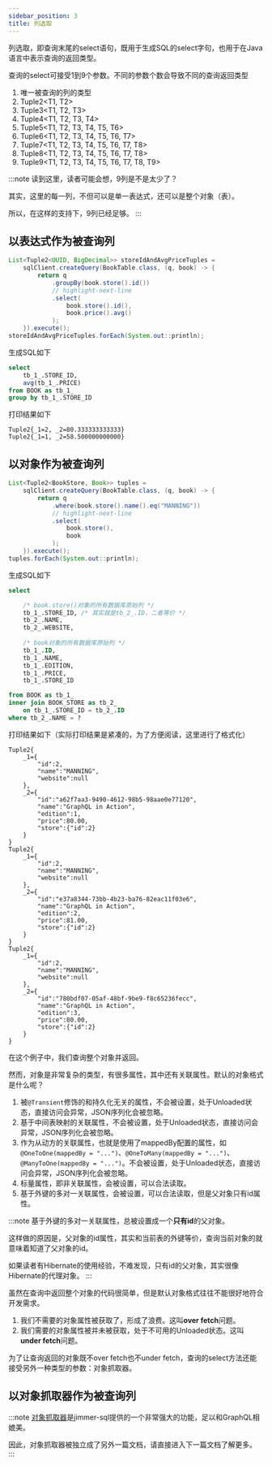 ```yaml
---
sidebar_position: 3
title: 列选取
---
```


列选取，即查询末尾的select语句，既用于生成SQL的select字句，也用于在Java语言中表示查询的返回类型。

查询的select可接受1到9个参数。不同的参数个数会导致不同的查询返回类型

1. 唯一被查询的列的类型
2. Tuple2&lt;T1, T2&gt;
3. Tuple3&lt;T1, T2, T3&gt;
4. Tuple4&lt;T1, T2, T3, T4&gt;
5. Tuple5&lt;T1, T2, T3, T4, T5, T6&gt;
6. Tuple6&lt;T1, T2, T3, T4, T5, T6, T7&gt;
7. Tuple7&lt;T1, T2, T3, T4, T5, T6, T7, T8&gt;
8. Tuple8&lt;T1, T2, T3, T4, T5, T6, T7, T8&gt;
9. Tuple9&lt;T1, T2, T3, T4, T5, T6, T7, T8, T9&gt;

:::note
读到这里，读者可能会想，9列是不是太少了？

其实，这里的每一列，不但可以是单一表达式，还可以是整个对象（表）。

所以，在这样的支持下，9列已经足够。
:::

## 以表达式作为被查询列

```java
List<Tuple2<UUID, BigDecimal>> storeIdAndAvgPriceTuples =
    sqlClient.createQuery(BookTable.class, (q, book) -> {
        return q
            .groupBy(book.store().id())
            // highlight-next-line
            .select(
                book.store().id(),
                book.price().avg()
            );
    }).execute();
storeIdAndAvgPriceTuples.forEach(System.out::println);
```

生成SQL如下
```sql
select 
    tb_1_.STORE_ID, 
    avg(tb_1_.PRICE) 
from BOOK as tb_1_ 
group by tb_1_.STORE_ID
```

打印结果如下
```
Tuple2{_1=2, _2=80.333333333333}
Tuple2{_1=1, _2=58.500000000000}
```

## 以对象作为被查询列

```java
List<Tuple2<BookStore, Book>> tuples =
    sqlClient.createQuery(BookTable.class, (q, book) -> {
        return q
            .where(book.store().name().eq("MANNING"))
            // highlight-next-line
            .select(
                book.store(),
                book
            );
    }).execute();
tuples.forEach(System.out::println);
```

生成SQL如下
```sql
select

    /* book.store()对象的所有数据库原始列 */
    tb_1_.STORE_ID, /* 其实就是tb_2_.ID，二者等价 */
    tb_2_.NAME, 
    tb_2_.WEBSITE, 
    
    /* book对象的所有数据库原始列 */
    tb_1_.ID, 
    tb_1_.NAME, 
    tb_1_.EDITION, 
    tb_1_.PRICE, 
    tb_1_.STORE_ID

from BOOK as tb_1_ 
inner join BOOK_STORE as tb_2_ 
    on tb_1_.STORE_ID = tb_2_.ID 
where tb_2_.NAME = ?
```

打印结果如下（实际打印结果是紧凑的，为了方便阅读，这里进行了格式化）

```
Tuple2{
    _1={
        "id":2,
        "name":"MANNING",
        "website":null
    }, 
    _2={
        "id":"a62f7aa3-9490-4612-98b5-98aae0e77120",
        "name":"GraphQL in Action",
        "edition":1,
        "price":80.00,
        "store":{"id":2}
    }
}
Tuple2{
    _1={
        "id":2,
        "name":"MANNING",
        "website":null
    }, 
    _2={
        "id":"e37a8344-73bb-4b23-ba76-82eac11f03e6",
        "name":"GraphQL in Action",
        "edition":2,
        "price":81.00,
        "store":{"id":2}
    }
}
Tuple2{
    _1={
        "id":2,
        "name":"MANNING",
        "website":null
    }, 
    _2={
        "id":"780bdf07-05af-48bf-9be9-f8c65236fecc",
        "name":"GraphQL in Action",
        "edition":3,
        "price":80.00,
        "store":{"id":2}
    }
}
```

在这个例子中，我们查询整个对象并返回。

然而，对象是非常复杂的类型，有很多属性，其中还有关联属性。默认的对象格式是什么呢？

1. 被`@Transient`修饰的和持久化无关的属性，不会被设置，处于Unloaded状态，直接访问会异常，JSON序列化会被忽略。
2. 基于中间表映射的关联属性，不会被设置，处于Unloaded状态，直接访问会异常，JSON序列化会被忽略。
3. 作为从动方的关联属性，也就是使用了mappedBy配置的属性，如`@OneToOne(mappedBy = "...")`、`@OneToMany(mappedBy = "...")`、`@ManyToOne(mappedBy = "...")`。不会被设置，处于Unloaded状态，直接访问会异常，JSON序列化会被忽略。
4. 标量属性，即非关联属性，会被设置，可以合法读取。
5. 基于外键的多对一关联属性，会被设置，可以合法读取，但是父对象只有id属性。

:::note
基于外键的多对一关联属性，总被设置成一个<b>只有id</b>的父对象。

这样做的原因是，父对象的id属性，其实和当前表的外键等价，查询当前对象的就意味着知道了父对象的id。

如果读者有Hibernate的使用经验，不难发现，只有id的父对象，其实很像Hibernate的代理对象。
:::

虽然在查询中返回整个对象的代码很简单，但是默认对象格式往往不能很好地符合开发需求。

1. 我们不需要的对象属性被获取了，形成了浪费。这叫<b>over fetch</b>问题。
2. 我们需要的对象属性被并未被获取，处于不可用的Unloaded状态。这叫<b>under fetch</b>问题。

为了让查询返回的对象既不over fetch也不under fetch，查询的select方法还能接受另外一种类型的参数：对象抓取器。

## 以对象抓取器作为被查询列

:::note
[对象抓取器](./fetcher)是jimmer-sql提供的一个非常强大的功能，足以和GraphQL相媲美。

因此，对象抓取器被独立成了另外一篇文档，请直接进入下一篇文档了解更多。
:::